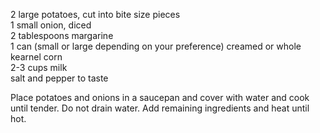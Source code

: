 ---
---

2 large potatoes, cut into bite size pieces  
1 small onion, diced  
2 tablespoons margarine  
1 can (small or large depending on your preference) creamed or whole kearnel corn  
2-3 cups milk  
salt and pepper to taste  

Place potatoes and onions in a saucepan and cover with water and cook until tender. Do not 
drain water. Add remaining ingredients and heat until hot. 

